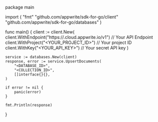 package main

import (
    "fmt"
    "github.com/appwrite/sdk-for-go/client"
    "github.com/appwrite/sdk-for-go/databases"
)

func main() {
    client := client.New(
        client.WithEndpoint("https://<REGION>.cloud.appwrite.io/v1") // Your API Endpoint
        client.WithProject("<YOUR_PROJECT_ID>") // Your project ID
        client.WithKey("<YOUR_API_KEY>") // Your secret API key
    )

    service := databases.New(client)
    response, error := service.UpsertDocuments(
        "<DATABASE_ID>",
        "<COLLECTION_ID>",
        []interface{}{},
    )

    if error != nil {
        panic(error)
    }

    fmt.Println(response)
}
